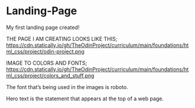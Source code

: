 # Landing-Page
My first landing page created!

THE PAGE I AM CREATING LOOKS LIKE THIS;
https://cdn.statically.io/gh/TheOdinProject/curriculum/main/foundations/html_css/project/odin-project.png

IMAGE TO COLORS AND FONTS;
https://cdn.statically.io/gh/TheOdinProject/curriculum/main/foundations/html_css/project/colors_and_stuff.png

The font that’s being used in the images is roboto.

Hero text is the statement that appears at the top of a web page.
